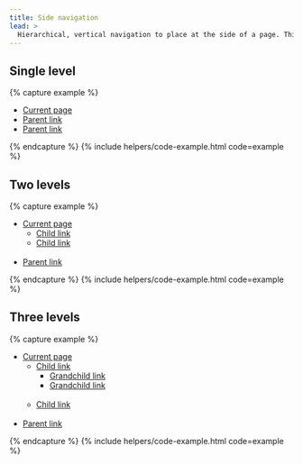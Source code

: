 ```yaml
---
title: Side navigation
lead: >
  Hierarchical, vertical navigation to place at the side of a page. This should correspond to other headers on the page.
---
```


## Single level
{% capture example %}
    <nav aria-label="Secondary navigation" class="tablet:grid-col-4 sidenav">
      <ul class="usa-sidenav">
        <li class="usa-sidenav__item">
          <a href="{{ page.url }}" class="usa-current">Current page</a>
        </li>
        <li class="usa-sidenav__item">
          <a href="{{ page.url }}">Parent link</a>
        </li>
        <li class="usa-sidenav__item">
          <a href="{{ page.url }}">Parent link</a>
        </li>
      </ul>
    </nav>
{% endcapture %}
{% include helpers/code-example.html code=example %}

## Two levels

{% capture example %}
    <nav aria-label="Secondary navigation" class="tablet:grid-col-4 sidenav">
      <ul class="usa-sidenav">
        <li class="usa-sidenav__item">
          <a href="{{ page.url }}" class="usa-current">Current page</a>
          <ul class="usa-sidenav__sublist">
            <li class="usa-sidenav__item">
              <a href="{{ page.url }}">Child link</a>
            </li>
            <li class="usa-sidenav__item">
              <a href="{{ page.url }}">Child link</a>
            </li>           
          </ul>
        </li>
        <li class="usa-sidenav__item">
          <a href="{{ page.url }}">Parent link</a>
        </li>
      </ul>
    </nav>
{% endcapture %}
{% include helpers/code-example.html code=example %}

## Three levels

{% capture example %}
    <nav aria-label="Secondary navigation" class="tablet:grid-col-4 sidenav">
      <ul class="usa-accordion usa-sidenav">
        <li class="usa-sidenav__item">
          <a href="{{ page.url }}" class="usa-current usa-parent">Current page</a>
          <ul class="usa-sidenav__sublist">
            <li class="usa-sidenav__item">
              <a href="{{ page.url }}">Child link</a>
              <ul class="usa-sidenav__sublist">
            <li class="usa-sidenav__item">
              <a href="{{ page.url }}" class="active">Grandchild link</a>
            </li>
            <li class="usa-sidenav__item">
              <a href="{{ page.url }}">Grandchild link</a>
            </li>           
          </ul>
            </li>
            <li class="usa-sidenav__item">
              <a href="{{ page.url }}">Child link</a>
            </li>           
          </ul>
        </li>
        <li class="usa-sidenav__item">
          <a href="{{ page.url }}">Parent link</a>
        </li>
      </ul>
    </nav>
{% endcapture %}
{% include helpers/code-example.html code=example %}